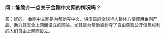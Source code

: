 ### 问：能简介一点关于金刚中文网的情况吗？

答：好的。
金刚中文网是为帮助写中文、讲汉语的全球华人群体方便使用金刚产品、助力其安全上网而设立的网站，尤其是为帮助被剥夺了自由获取公开信息权利的人们自由上网而设立。
